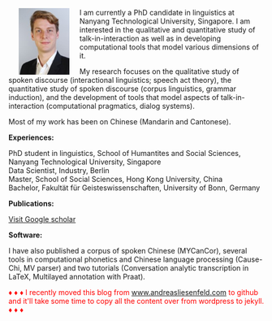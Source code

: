 <p><img src="pic.jpg" alt="Picture" style="float:left;border:2;" hspace="20">

I am currently a PhD candidate in linguistics at Nanyang Technological University, Singapore. I am interested in the qualitative and quantitative study of talk-in-interaction as well as in developing computational tools that model various dimensions of it.<br style = “line-height:2;”>


My research focuses on the qualitative study of spoken discourse (interactional linguistics; speech act theory), the quantitative study of spoken discourse (corpus linguistics, grammar induction), and the development of tools that model aspects of talk-in-interaction (computational pragmatics, dialog systems).<br style = “line-height:2;”>


Most of my work has been on Chinese (Mandarin and Cantonese). <br style = “line-height:2;”>


<b>Experiences:</b><br>


PhD student in linguistics, School of Humantites and Social Sciences, Nanyang Technological University, Singapore<br>
Data Scientist, Industry, Berlin<br>
Master, School of Social Sciences, Hong Kong University, China<br>
Bachelor, Fakultät für Geisteswissenschaften, University of Bonn, Germany<br style = “line-height:2;”>

<b>Publications:</b><br>

<a href=" https://scholar.google.com/citations?user=pMjOZNsAAAAJ">Visit Google scholar</a><br style = “line-height:2;”>



<b>Software:</b><br>

I have also published a corpus of spoken Chinese (MYCanCor), several tools in computational phonetics and Chinese language processing (Cause-Chi, MV parser) and two tutorials (Conversation analytic transcription in LaTeX, Multilayed annotation with Praat).<br style = “line-height:2;”>

<font color="red">&#9830; &#9830; &#9830; I recently moved this blog from www.andreasliesenfeld.com to github and it'll take some time to copy all the content over from wordpress to jekyll. &#9830; &#9830; &#9830;</font><br style = “line-height:2;”>
